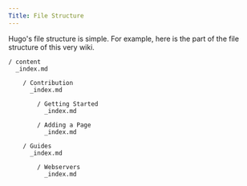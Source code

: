 ```yaml
---
Title: File Structure
---
```


Hugo's file structure is simple. For example, here is the part of the file structure of this very wiki.

    / content
      _index.md

        / Contribution
          _index.md

            / Getting Started
              _index.md

            / Adding a Page
              _index.md

        / Guides
          _index.md

            / Webservers
              _index.md
